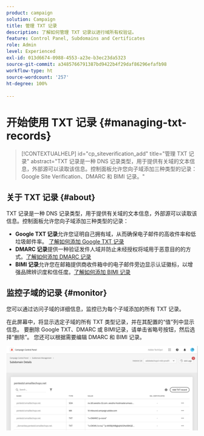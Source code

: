 ```yaml
---
product: campaign
solution: Campaign
title: 管理 TXT 记录
description: 了解如何管理 TXT 记录以进行域所有权验证。
feature: Control Panel, Subdomains and Certificates
role: Admin
level: Experienced
exl-id: 013d6674-0988-4553-a23e-b3ec23da5323
source-git-commit: a3485766791387bd9422b4f29daf86296efafb98
workflow-type: ht
source-wordcount: '257'
ht-degree: 100%

---
```


# 开始使用 TXT 记录 {#managing-txt-records}

>[!CONTEXTUALHELP]
>id="cp_siteverification_add"
>title="管理 TXT 记录"
>abstract="TXT 记录是一种 DNS 记录类型，用于提供有关域的文本信息，外部源可以读取该信息。控制面板允许您向子域添加三种类型的记录：Google Site Verification、DMARC 和 BIMI 记录。"

## 关于 TXT 记录 {#about}

TXT 记录是一种 DNS 记录类型，用于提供有关域的文本信息，外部源可以读取该信息。控制面板允许您向子域添加三种类型的记录：

* **Google TXT 记录**&#x200B;允许您证明自己拥有域，从而确保电子邮件的高收件率和低垃圾邮件率。 [了解如何添加 Google TXT 记录](managing-txt-records.md)
* **DMARC 记录**&#x200B;提供一种验证发件人域并防止未经授权将域用于恶意目的的方式。[了解如何添加 DMARC 记录](dmarc.md)
* **BIMI 记录**&#x200B;允许您在邮箱提供商收件箱中的电子邮件旁边显示认证徽标，以增强品牌辨识度和信任度。[了解如何添加 BIMI 记录](bimi.md)

## 监控子域的记录 {#monitor}

您可以通过访问子域的详细信息，监控已为每个子域添加的所有 TXT 记录。

在此屏幕中，将显示选定子域的所有 TXT 类型记录，并在其配置的“值”列中显示信息。 要删除 Google TXT、DMARC 或 BIMI记录，请单击省略号按钮，然后选择“删除”。 您还可以根据需要编辑 DMARC 和 BIMI 记录。

![](assets/txt-records.png)

